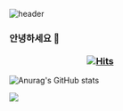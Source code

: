 ![header](https://capsule-render.vercel.app/api?text=Hello%World!&fontSize=20&rotate=-30)


### 안녕하세요 👋       &nbsp;&nbsp;&nbsp;&nbsp;&nbsp;&nbsp;&nbsp;&nbsp;&nbsp;&nbsp;&nbsp;&nbsp;&nbsp;&nbsp;&nbsp;&nbsp;&nbsp;&nbsp;&nbsp;&nbsp;&nbsp;&nbsp;&nbsp;&nbsp;&nbsp;&nbsp;&nbsp;&nbsp;&nbsp;&nbsp;&nbsp;&nbsp;&nbsp;&nbsp;&nbsp;&nbsp;&nbsp;&nbsp;&nbsp;&nbsp;&nbsp;&nbsp;&nbsp;&nbsp;&nbsp;&nbsp;&nbsp;&nbsp;&nbsp;&nbsp;&nbsp;&nbsp;&nbsp;&nbsp;&nbsp;&nbsp;&nbsp;&nbsp;&nbsp;&nbsp;&nbsp;&nbsp;&nbsp;&nbsp;&nbsp;&nbsp;&nbsp;&nbsp;&nbsp;&nbsp;&nbsp;&nbsp;&nbsp;&nbsp;&nbsp;&nbsp;&nbsp;&nbsp;&nbsp;&nbsp;&nbsp;&nbsp;&nbsp;&nbsp;&nbsp;&nbsp;&nbsp;&nbsp;&nbsp;&nbsp;&nbsp;&nbsp;&nbsp;&nbsp;&nbsp;&nbsp;&nbsp;&nbsp;&nbsp;&nbsp;&nbsp;&nbsp;&nbsp;&nbsp;&nbsp;&nbsp;&nbsp;&nbsp;&nbsp;&nbsp;&nbsp;&nbsp;&nbsp;&nbsp;&nbsp;&nbsp;&nbsp;&nbsp;&nbsp;&nbsp;&nbsp;&nbsp;&nbsp;&nbsp;&nbsp;&nbsp;&nbsp;&nbsp;&nbsp;&nbsp;&nbsp;&nbsp;&nbsp;&nbsp;&nbsp;&nbsp;&nbsp;&nbsp;&nbsp;&nbsp;&nbsp;&nbsp;&nbsp;&nbsp;&nbsp;&nbsp;&nbsp;&nbsp;&nbsp;&nbsp;&nbsp;&nbsp;&nbsp;&nbsp;&nbsp;&nbsp;&nbsp;&nbsp;&nbsp;&nbsp;&nbsp;&nbsp;&nbsp;&nbsp;&nbsp;  [![Hits](https://hits.seeyoufarm.com/api/count/incr/badge.svg?url=https%3A%2F%2Fgithub.com%2Fkilhyeongin%2Fhit-counter&count_bg=%23FF4444&title_bg=%23FF7777&icon=&icon_color=%23000000&title=%EB%B0%A9%EB%AC%B8&edge_flat=false)](https://hits.seeyoufarm.com)



![Anurag's GitHub stats](https://github-readme-stats.vercel.app/api?username=kilhyeongin&show_icons=true&theme=radical)



<a href="https://www.instagram.com/kil_hy_in/" target="_blank"><img src="https://img.shields.io/badge/kil_hy_in-E4405F?style=flat-square&logo=Instagram&logoColor=white"/></a>




